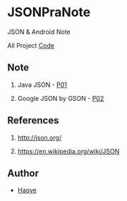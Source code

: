 # JSONPraNote

JSON &amp; Android Note

All Project [Code](https://github.com/kancheng/JSONPraNote/tree/master/prj)


## Note

1. Java JSON - [P01](https://github.com/kancheng/JSONPraNote/blob/master/note/P01.md)

2. Google JSON by GSON - [P02](https://github.com/kancheng/JSONPraNote/blob/master/note/P02.md) 


## References

1. http://json.org/

2. https://en.wikipedia.org/wiki/JSON


## Author

- [Haoye](https://kancheng.github.io/)


